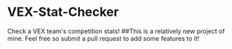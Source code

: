 # VEX-Stat-Checker
Check a VEX team's competition stats!
##This is a relatively new project of mine. Feel free so submit a pull request to add some features to it!
